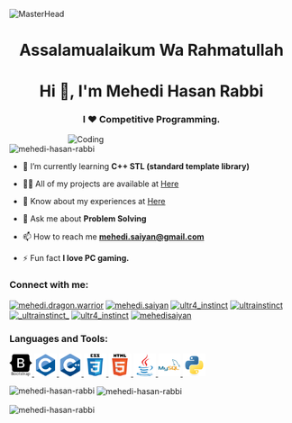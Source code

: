 ![MasterHead]([https://i.pinimg.com/736x/2a/1f/80/2a1f80448d225bf904d686948b6c7098.jpg](https://repository-images.githubusercontent.com/588181932/e36ec678-7984-4cdd-8e4c-a3932772ff8e))
<h1 align="center">Assalamualaikum Wa Rahmatullah</h1>
<h1 align="center">Hi 👋, I'm Mehedi Hasan Rabbi</h1>
<h3 align="center">I ❤ Competitive Programming.</h3>
<img align="right" alt="Coding" width="400" src="https://cdn.dribbble.com/users/1162077/screenshots/3848914/programmer.gif">

<p align="left"> <img src="https://komarev.com/ghpvc/?username=mehedi-hasan-rabbi&label=Profile%20views&color=0e75b6&style=flat" alt="mehedi-hasan-rabbi" /> </p>

- 🌱 I’m currently learning **C++ STL (standard template library)**

- 👨‍💻 All of my projects are available at [Here](https://github.com/Mehedi-Hasan-Rabbi?tab=repositories)
  
- 📄 Know about my experiences at [Here](https://drive.google.com/file/d/1FM5AYQvE4mtPiUeoftkI7xhJ7Wq2c2rC/view?usp=sharing)

- 💬 Ask me about **Problem Solving**

- 📫 How to reach me **mehedi.saiyan@gmail.com**

- ⚡ Fun fact **I love PC gaming.**

<h3 align="left">Connect with me:</h3>
<p align="left">
<a href="https://fb.com/mehedi.dragon.warrior" target="blank"><img align="center" src="https://raw.githubusercontent.com/rahuldkjain/github-profile-readme-generator/master/src/images/icons/Social/facebook.svg" alt="mehedi.dragon.warrior" height="30" width="40" /></a>
<a href="https://instagram.com/mehedi.saiyan" target="blank"><img align="center" src="https://raw.githubusercontent.com/rahuldkjain/github-profile-readme-generator/master/src/images/icons/Social/instagram.svg" alt="mehedi.saiyan" height="30" width="40" /></a>
<a href="https://www.codechef.com/users/ultr4_instinct" target="blank"><img align="center" src="https://cdn.jsdelivr.net/npm/simple-icons@3.1.0/icons/codechef.svg" alt="ultr4_instinct" height="30" width="40" /></a>
<a href="https://www.hackerrank.com/ultrainstinct" target="blank"><img align="center" src="https://raw.githubusercontent.com/rahuldkjain/github-profile-readme-generator/master/src/images/icons/Social/hackerrank.svg" alt="ultrainstinct" height="30" width="40" /></a>
<a href="https://codeforces.com/profile/_ultrainstinct_" target="blank"><img align="center" src="https://raw.githubusercontent.com/rahuldkjain/github-profile-readme-generator/master/src/images/icons/Social/codeforces.svg" alt="_ultrainstinct_" height="30" width="40" /></a>
<a href="https://www.leetcode.com/ultr4_instinct" target="blank"><img align="center" src="https://raw.githubusercontent.com/rahuldkjain/github-profile-readme-generator/master/src/images/icons/Social/leet-code.svg" alt="ultr4_instinct" height="30" width="40" /></a>
<a href="https://auth.geeksforgeeks.org/user/mehedisaiyan" target="blank"><img align="center" src="https://raw.githubusercontent.com/rahuldkjain/github-profile-readme-generator/master/src/images/icons/Social/geeks-for-geeks.svg" alt="mehedisaiyan" height="30" width="40" /></a>
</p>

<h3 align="left">Languages and Tools:</h3>
<p align="left"> <a href="https://getbootstrap.com" target="_blank" rel="noreferrer"> <img src="https://raw.githubusercontent.com/devicons/devicon/master/icons/bootstrap/bootstrap-plain-wordmark.svg" alt="bootstrap" width="40" height="40"/> </a> <a href="https://www.cprogramming.com/" target="_blank" rel="noreferrer"> <img src="https://raw.githubusercontent.com/devicons/devicon/master/icons/c/c-original.svg" alt="c" width="40" height="40"/> </a> <a href="https://www.w3schools.com/cpp/" target="_blank" rel="noreferrer"> <img src="https://raw.githubusercontent.com/devicons/devicon/master/icons/cplusplus/cplusplus-original.svg" alt="cplusplus" width="40" height="40"/> </a> <a href="https://www.w3schools.com/css/" target="_blank" rel="noreferrer"> <img src="https://raw.githubusercontent.com/devicons/devicon/master/icons/css3/css3-original-wordmark.svg" alt="css3" width="40" height="40"/> </a> <a href="https://www.w3.org/html/" target="_blank" rel="noreferrer"> <img src="https://raw.githubusercontent.com/devicons/devicon/master/icons/html5/html5-original-wordmark.svg" alt="html5" width="40" height="40"/> </a> <a href="https://www.java.com" target="_blank" rel="noreferrer"> <img src="https://raw.githubusercontent.com/devicons/devicon/master/icons/java/java-original.svg" alt="java" width="40" height="40"/> </a> <a href="https://www.mysql.com/" target="_blank" rel="noreferrer"> <img src="https://raw.githubusercontent.com/devicons/devicon/master/icons/mysql/mysql-original-wordmark.svg" alt="mysql" width="40" height="40"/> </a> <a href="https://www.python.org" target="_blank" rel="noreferrer"> <img src="https://raw.githubusercontent.com/devicons/devicon/master/icons/python/python-original.svg" alt="python" width="40" height="40"/> </a> </p>

<p><img align="left" src="https://github-readme-stats.vercel.app/api/top-langs?username=mehedi-hasan-rabbi&show_icons=true&locale=en&layout=compact" alt="mehedi-hasan-rabbi" /></p>

<p>&nbsp;<img align="center" src="https://github-readme-stats.vercel.app/api?username=mehedi-hasan-rabbi&show_icons=true&locale=en" alt="mehedi-hasan-rabbi" /></p>

<p><img align="center" src="https://github-readme-streak-stats.herokuapp.com/?user=mehedi-hasan-rabbi&" alt="mehedi-hasan-rabbi" /></p>
